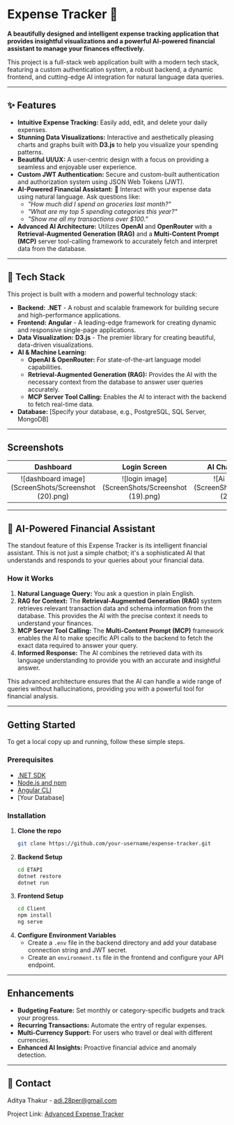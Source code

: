 # Expense Tracker 💸

**A beautifully designed and intelligent expense tracking application that provides insightful visualizations and a powerful AI-powered financial assistant to manage your finances effectively.**

This project is a full-stack web application built with a modern tech stack, featuring a custom authentication system, a robust backend, a dynamic frontend, and cutting-edge AI integration for natural language data queries.

[](https://opensource.org/licenses/MIT)
[](https://dotnet.microsoft.com/)
[](https://angular.io/)
[](https://d3js.org/)
[](https://openai.com/)

-----

## ✨ Features

  * **Intuitive Expense Tracking:** Easily add, edit, and delete your daily expenses.
  * **Stunning Data Visualizations:** Interactive and aesthetically pleasing charts and graphs built with **D3.js** to help you visualize your spending patterns.
  * **Beautiful UI/UX:** A user-centric design with a focus on providing a seamless and enjoyable user experience.
  * **Custom JWT Authentication:** Secure and custom-built authentication and authorization system using JSON Web Tokens (JWT).
  * **AI-Powered Financial Assistant:** 🤖 Interact with your expense data using natural language. Ask questions like:
      * *"How much did I spend on groceries last month?"*
      * *"What are my top 5 spending categories this year?"*
      * *"Show me all my transactions over $100."*
  * **Advanced AI Architecture:** Utilizes **OpenAI** and **OpenRouter** with a **Retrieval-Augmented Generation (RAG)** and a **Multi-Content Prompt (MCP)** server tool-calling framework to accurately fetch and interpret data from the database.

-----

## 🚀 Tech Stack

This project is built with a modern and powerful technology stack:

  * **Backend:** **.NET** - A robust and scalable framework for building secure and high-performance applications.
  * **Frontend:** **Angular** - A leading-edge framework for creating dynamic and responsive single-page applications.
  * **Data Visualization:** **D3.js** - The premier library for creating beautiful, data-driven visualizations.
  * **AI & Machine Learning:**
      * **OpenAI & OpenRouter:** For state-of-the-art language model capabilities.
      * **Retrieval-Augmented Generation (RAG):** Provides the AI with the necessary context from the database to answer user queries accurately.
      * **MCP Server Tool Calling:** Enables the AI to interact with the backend to fetch real-time data.
  * **Database:** [Specify your database, e.g., PostgreSQL, SQL Server, MongoDB]

-----

## Screenshots


| Dashboard | Login Screen | AI Chat Interface |
| :---: | :---: | :---: |
| ![dashboard image](ScreenShots/Screenshot (20).png) | ![login image](ScreenShots/Screenshot (19).png) | ![Ai interface](ScreenShots/Screenshot (21).png)  |

-----

## 🤖 AI-Powered Financial Assistant

The standout feature of this Expense Tracker is its intelligent financial assistant. This is not just a simple chatbot; it's a sophisticated AI that understands and responds to your queries about your financial data.

### How it Works

1.  **Natural Language Query:** You ask a question in plain English.
2.  **RAG for Context:** The **Retrieval-Augmented Generation (RAG)** system retrieves relevant transaction data and schema information from the database. This provides the AI with the precise context it needs to understand your finances.
3.  **MCP Server Tool Calling:** The **Multi-Content Prompt (MCP)** framework enables the AI to make specific API calls to the backend to fetch the exact data required to answer your query.
4.  **Informed Response:** The AI combines the retrieved data with its language understanding to provide you with an accurate and insightful answer.

This advanced architecture ensures that the AI can handle a wide range of queries without hallucinations, providing you with a powerful tool for financial analysis.

-----

## Getting Started

To get a local copy up and running, follow these simple steps.

### Prerequisites

  * [.NET SDK](https://dotnet.microsoft.com/download)
  * [Node.js and npm](https://nodejs.org/en/download/)
  * [Angular CLI](https://angular.io/cli)
  * [Your Database]

### Installation

1.  **Clone the repo**
    ```sh
    git clone https://github.com/your-username/expense-tracker.git
    ```
2.  **Backend Setup**
    ```sh
    cd ETAPI
    dotnet restore
    dotnet run
    ```
3.  **Frontend Setup**
    ```sh
    cd Client
    npm install
    ng serve
    ```
4.  **Configure Environment Variables**
      * Create a `.env` file in the backend directory and add your database connection string and JWT secret.
      * Create an `environment.ts` file in the frontend and configure your API endpoint.

-----

##  Enhancements

  * **Budgeting Feature:** Set monthly or category-specific budgets and track your progress.
  * **Recurring Transactions:** Automate the entry of regular expenses.
  * **Multi-Currency Support:** For users who travel or deal with different currencies.
  * **Enhanced AI Insights:** Proactive financial advice and anomaly detection.

-----

## 🤝 Contact

Aditya Thakur - adi.28per@gmail.com

Project Link: [Advanced Expense Tracker](https://github.com/Delta-Pion/Expense-Tracker)
